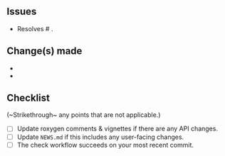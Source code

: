 ## Issues
- Resolves # .

## Change(s) made
-
-

## Checklist

(~Strikethrough~ any points that are not applicable.)

- [ ] Update roxygen comments & vignettes if there are any API changes.
- [ ] Update `NEWS.md` if this includes any user-facing changes. 
- [ ] The check workflow succeeds on your most recent commit.
